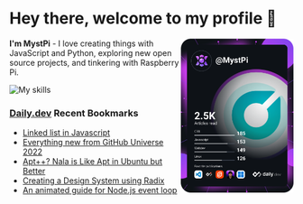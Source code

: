 # Hey there, welcome to my profile 👋

<a href="https://app.daily.dev/MystPi"><img src="https://github.com/MystPi/MystPi/blob/main/devcard.svg" width="200" alt="MystPi's Dev Card" align="right"/></a>

**I'm MystPi** - I love creating things with JavaScript and Python, exploring new open source projects, and tinkering with Raspberry Pi.

![My skills](https://skillicons.dev/icons?i=svelte,js,html,css,py,raspberrypi,react,tailwind)

### [Daily.dev](https://daily.dev) Recent Bookmarks
<!-- daily.dev BOOKMARKS:START -->
- [Linked list in Javascript](https://app.daily.dev/posts/hVaRMiRCJ?utm_source=rss&utm_medium=bookmarks&utm_campaign=Itr6mLfRdMms0HCyePtl9)
- [Everything new from GitHub Universe 2022](https://app.daily.dev/posts/VU1y1MrdQ?utm_source=rss&utm_medium=bookmarks&utm_campaign=Itr6mLfRdMms0HCyePtl9)
- [Apt++? Nala is Like Apt in Ubuntu but Better](https://app.daily.dev/posts/XAWTh5-_L?utm_source=rss&utm_medium=bookmarks&utm_campaign=Itr6mLfRdMms0HCyePtl9)
- [Creating a Design System using Radix](https://app.daily.dev/posts/O2hI9722d?utm_source=rss&utm_medium=bookmarks&utm_campaign=Itr6mLfRdMms0HCyePtl9)
- [An animated guide for Node.js event loop](https://app.daily.dev/posts/XgLuHlXak?utm_source=rss&utm_medium=bookmarks&utm_campaign=Itr6mLfRdMms0HCyePtl9)
<!-- daily.dev BOOKMARKS:END -->
